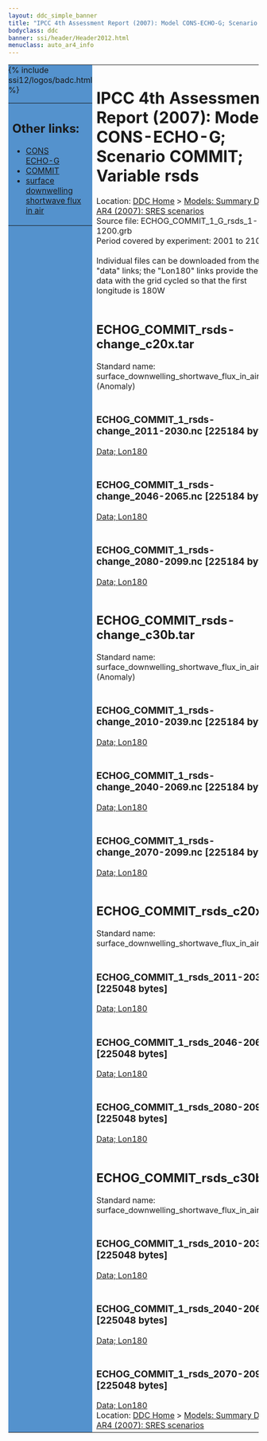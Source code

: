 ```yaml
---
layout: ddc_simple_banner
title: "IPCC 4th Assessment Report (2007): Model CONS-ECHO-G; Scenario COMMIT; Variable rsds"
bodyclass: ddc
banner: ssi/header/Header2012.html
menuclass: auto_ar4_info
---
```



<table width="100%" border="0" cellspacing="0" cellpadding="0" style="border-collapse: collapse;">
<tr style="margin:0;padding:0;border:0;">
<td style="margin:0;padding:0;border:0;height:1pt;width:150pt;background:#5492CD;" valign="top" >

<div id="lh-col2" class="auto_ar4_info">
<table class="menumain" bgcolor="#5492CD" cellspacing="0" width="100%" border="0">
<tr><td>
<h2> Other links:</h2>
<ul>
<li><a href="/auto/ar4/model-CONS-ECHO-G.html">CONS<br/>ECHO-G</a></li>
<li><a href="/auto/ar4/scenario-COMMIT.html">COMMIT</a></li>
<li><a href="/auto/ar4/var-surface_downwelling_shortwave_flux_in_air.html">surface downwelling<br/> shortwave flux in air</a></li>
</ul>
</td></tr>
{% include ssi12/logos/badc.html %}
</table>
</div>
</td>
<td><h1>IPCC 4th Assessment Report (2007): Model CONS-ECHO-G; Scenario COMMIT; Variable rsds</h1>

<!-- Breadcrumb1 -->
<div id="breadcrumb1" align="left">
Location: <a href="/index.html">DDC Home</a> > <a href="/sim/gcm_clim/">Models: Summary Data</a>
> <a href="/sim/gcm_clim/SRES_AR4/index.html">AR4 (2007): SRES scenarios</a>
</div>
<!-- End of Breadcrumb1 -->Source file: ECHOG_COMMIT_1_G_rsds_1-1200.grb
<br/>
Period covered by experiment: 2001 to 2100<br/>
<br/>Individual files can be downloaded from the "data" links; the "Lon180" links provide the same data
         with the grid cycled so that the first longitude is 180W<br/>
<br/><h2>ECHOG_COMMIT_rsds-change_c20x.tar</h2>
Standard name: surface_downwelling_shortwave_flux_in_air (Anomaly)<br>
<br/><h3>ECHOG_COMMIT_1_rsds-change_2011-2030.nc [225184 bytes]</h3>
<a href="/cgi-bin/downl/ar4_nc/rsds/ECHOG_COMMIT_1_rsds-change_2011-2030.nc">Data; </a><a href="/cgi-bin/downl/ar4_nc/rsds/ECHOG_COMMIT_1_rsds-change_2011-2030.cyto180.nc"> Lon180</a><br/>
<br/><h3>ECHOG_COMMIT_1_rsds-change_2046-2065.nc [225184 bytes]</h3>
<a href="/cgi-bin/downl/ar4_nc/rsds/ECHOG_COMMIT_1_rsds-change_2046-2065.nc">Data; </a><a href="/cgi-bin/downl/ar4_nc/rsds/ECHOG_COMMIT_1_rsds-change_2046-2065.cyto180.nc"> Lon180</a><br/>
<br/><h3>ECHOG_COMMIT_1_rsds-change_2080-2099.nc [225184 bytes]</h3>
<a href="/cgi-bin/downl/ar4_nc/rsds/ECHOG_COMMIT_1_rsds-change_2080-2099.nc">Data; </a><a href="/cgi-bin/downl/ar4_nc/rsds/ECHOG_COMMIT_1_rsds-change_2080-2099.cyto180.nc"> Lon180</a><br/>
<br/><h2>ECHOG_COMMIT_rsds-change_c30b.tar</h2>
Standard name: surface_downwelling_shortwave_flux_in_air (Anomaly)<br>
<br/><h3>ECHOG_COMMIT_1_rsds-change_2010-2039.nc [225184 bytes]</h3>
<a href="/cgi-bin/downl/ar4_nc/rsds/ECHOG_COMMIT_1_rsds-change_2010-2039.nc">Data; </a><a href="/cgi-bin/downl/ar4_nc/rsds/ECHOG_COMMIT_1_rsds-change_2010-2039.cyto180.nc"> Lon180</a><br/>
<br/><h3>ECHOG_COMMIT_1_rsds-change_2040-2069.nc [225184 bytes]</h3>
<a href="/cgi-bin/downl/ar4_nc/rsds/ECHOG_COMMIT_1_rsds-change_2040-2069.nc">Data; </a><a href="/cgi-bin/downl/ar4_nc/rsds/ECHOG_COMMIT_1_rsds-change_2040-2069.cyto180.nc"> Lon180</a><br/>
<br/><h3>ECHOG_COMMIT_1_rsds-change_2070-2099.nc [225184 bytes]</h3>
<a href="/cgi-bin/downl/ar4_nc/rsds/ECHOG_COMMIT_1_rsds-change_2070-2099.nc">Data; </a><a href="/cgi-bin/downl/ar4_nc/rsds/ECHOG_COMMIT_1_rsds-change_2070-2099.cyto180.nc"> Lon180</a><br/>
<br/><h2>ECHOG_COMMIT_rsds_c20x.tar</h2>
Standard name: surface_downwelling_shortwave_flux_in_air<br>
<br/><h3>ECHOG_COMMIT_1_rsds_2011-2030.nc [225048 bytes]</h3>
<a href="/cgi-bin/downl/ar4_nc/rsds/ECHOG_COMMIT_1_rsds_2011-2030.nc">Data; </a><a href="/cgi-bin/downl/ar4_nc/rsds/ECHOG_COMMIT_1_rsds_2011-2030.cyto180.nc"> Lon180</a><br/>
<br/><h3>ECHOG_COMMIT_1_rsds_2046-2065.nc [225048 bytes]</h3>
<a href="/cgi-bin/downl/ar4_nc/rsds/ECHOG_COMMIT_1_rsds_2046-2065.nc">Data; </a><a href="/cgi-bin/downl/ar4_nc/rsds/ECHOG_COMMIT_1_rsds_2046-2065.cyto180.nc"> Lon180</a><br/>
<br/><h3>ECHOG_COMMIT_1_rsds_2080-2099.nc [225048 bytes]</h3>
<a href="/cgi-bin/downl/ar4_nc/rsds/ECHOG_COMMIT_1_rsds_2080-2099.nc">Data; </a><a href="/cgi-bin/downl/ar4_nc/rsds/ECHOG_COMMIT_1_rsds_2080-2099.cyto180.nc"> Lon180</a><br/>
<br/><h2>ECHOG_COMMIT_rsds_c30b.tar</h2>
Standard name: surface_downwelling_shortwave_flux_in_air<br>
<br/><h3>ECHOG_COMMIT_1_rsds_2010-2039.nc [225048 bytes]</h3>
<a href="/cgi-bin/downl/ar4_nc/rsds/ECHOG_COMMIT_1_rsds_2010-2039.nc">Data; </a><a href="/cgi-bin/downl/ar4_nc/rsds/ECHOG_COMMIT_1_rsds_2010-2039.cyto180.nc"> Lon180</a><br/>
<br/><h3>ECHOG_COMMIT_1_rsds_2040-2069.nc [225048 bytes]</h3>
<a href="/cgi-bin/downl/ar4_nc/rsds/ECHOG_COMMIT_1_rsds_2040-2069.nc">Data; </a><a href="/cgi-bin/downl/ar4_nc/rsds/ECHOG_COMMIT_1_rsds_2040-2069.cyto180.nc"> Lon180</a><br/>
<br/><h3>ECHOG_COMMIT_1_rsds_2070-2099.nc [225048 bytes]</h3>
<a href="/cgi-bin/downl/ar4_nc/rsds/ECHOG_COMMIT_1_rsds_2070-2099.nc">Data; </a><a href="/cgi-bin/downl/ar4_nc/rsds/ECHOG_COMMIT_1_rsds_2070-2099.cyto180.nc"> Lon180</a><br/>
<!-- Breadcrumb2 -->
<div id="breadcrumb2" align="left">
Location: <a href="/index.html">DDC Home</a> > <a href="/sim/gcm_clim/">Models: Summary Data</a>
> <a href="/sim/gcm_clim/SRES_AR4/index.html">AR4 (2007): SRES scenarios</a>
</div>
<!-- End of Breadcrumb2 --></td></tr></table>
